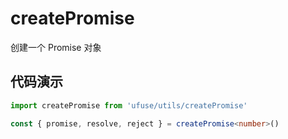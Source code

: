 # createPromise

创建一个 Promise 对象

## 代码演示

```ts
import createPromise from 'ufuse/utils/createPromise'

const { promise, resolve, reject } = createPromise<number>()
```
